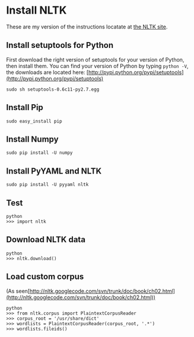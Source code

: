 # Install NLTK
These are my version of the instructions locatate at [the NLTK site](http://nltk.org/install.html).

## Install setuptools for Python
First download the right version of setuptools for your version of Python, then install them. You can find your version of Python by typing `python -V`, the downloads are located here: [http://pypi.python.org/pypi/setuptools](http://pypi.python.org/pypi/setuptools)

	sudo sh setuptools-0.6c11-py2.7.egg

## Install Pip

	sudo easy_install pip

## Install Numpy

	sudo pip install -U numpy

## Install PyYAML and NLTK

	sudo pip install -U pyyaml nltk

## Test

	python
	>>> import nltk

## Download NLTK data

	python
	>>> nltk.download()

## Load custom corpus
(As seen[http://nltk.googlecode.com/svn/trunk/doc/book/ch02.html](http://nltk.googlecode.com/svn/trunk/doc/book/ch02.html))

	python
	>>> from nltk.corpus import PlaintextCorpusReader
	>>> corpus_root = '/usr/share/dict'
	>>> wordlists = PlaintextCorpusReader(corpus_root, '.*')
	>>> wordlists.fileids()